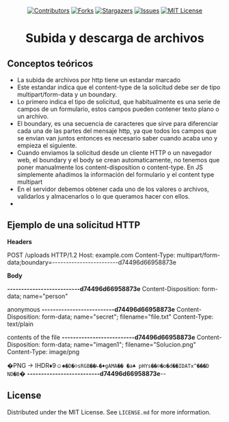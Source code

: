 <!--
*** I'm using markdown "reference style" links for readability.
*** Reference links are enclosed in brackets [ ] instead of parentheses ( ).
*** See the bottom of this document for the declaration of the reference variables
*** for contributors-url, forks-url, etc. This is an optional, concise syntax you may use.
*** https://www.markdownguide.org/basic-syntax/#reference-style-links
-->
<div align="center">
  
  <a href="">[![Contributors][contributors-shield]][contributors-url]</a>
  <a href="">[![Forks][forks-shield]][forks-url]</a>
  <a href="">[![Stargazers][stars-shield]][stars-url]</a>
  <a href="">[![Issues][issues-shield]][issues-url]</a>
  <a href="">[![MIT License][license-shield]][license-url]</a>
</div>

<div align="center">
  <h1>Subida y descarga de archivos</h1>
</div>

## Conceptos teóricos

-   La subida de archivos por http tiene un estandar marcado
-   Este estandar indica que el content-type de la solicitud debe ser de tipo multipart/form-data y un boundary.
-   Lo primero indica el tipo de solicitud, que habitualmente es una serie de campos de un formulario, estos campos pueden contener texto plano o un archivo.
-   El boundary, es una secuencia de caracteres que sirve para diferenciar cada una de las partes del mensaje http, ya que todos los campos que se envian van juntos entonces es necesario saber cuando acaba uno y empieza el siguiente.
-   Cuando enviamos la solicitud desde un cliente HTTP o un navegador web, el boundary y el body se crean automaticamente, no tenemos que poner manualmente los content-disposition o content-type. En JS simplemente añadimos la información del formulario y el content type multipart
-   En el servidor debemos obtener cada uno de los valores o archivos, validarlos y almacenarlos o lo que queramos hacer con ellos.
-

## Ejemplo de una solicitud HTTP

**Headers**

POST /uploads HTTP/1.2
Host: example.com
Content-Type: multipart/form-data;boundary=------------------------d74496d66958873e

**Body**

**--------------------------d74496d66958873e**
Content-Disposition: form-data; name="person"

anonymous
**--------------------------d74496d66958873e**
Content-Disposition: form-data; name="secret"; filename="file.txt"
Content-Type: text/plain

contents of the file
**--------------------------d74496d66958873e**
Content-Disposition: form-data; name="imagen1"; filename="Solucion.png"
Content-Type: image/png

�PNG
→
IHDR♦9☺♠`�D�☺sRGB��∟�♦gAMA�� �a♣ pHYs��☺�o�d��IDATx^���D ND�B`�
**--------------------------d74496d66958873e**--

## License

Distributed under the MIT License. See `LICENSE.md` for more information.

<!-- MARKDOWN LINKS & IMAGES -->
<!-- https://www.markdownguide.org/basic-syntax/#reference-style-links -->

[contributors-shield]: https://img.shields.io/github/contributors/learnthisacademy/nodejs-template.svg?style=for-the-badge&color=92DCE5
[contributors-url]: https://github.com/learnthisacademy/nodejs-template/graphs/contributors
[forks-shield]: https://img.shields.io/github/forks/learnthisacademy/nodejs-template.svg?style=for-the-badge
[forks-url]: https://github.com/learnthisacademy/nodejs-template/network/members
[stars-shield]: https://img.shields.io/github/stars/learnthisacademy/nodejs-template.svg?style=for-the-badge
[stars-url]: https://github.com/learnthisacademy/nodejs-template/stargazers
[issues-shield]: https://img.shields.io/github/issues/learnthisacademy/nodejs-template.svg?style=for-the-badge
[issues-url]: https://github.com/learnthisacademy/nodejs-template/issues
[license-shield]: https://img.shields.io/github/license/learnthisacademy/nodejs-template.svg?style=for-the-badge
[license-url]: https://github.com/learnthisacademy/nodejs-template/blob/main/LICENSE
[learnthis-url]: http://learnthisacademy.com/
[product-screenshot]: images/screenshot.png
